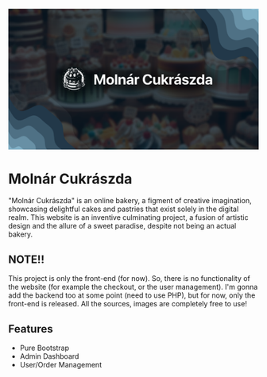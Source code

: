 ![brand](brand/brand.png)
# Molnár Cukrászda

"Molnár Cukrászda" is an online bakery, a figment of creative imagination, showcasing delightful cakes and pastries that exist solely in the digital realm. This website is an inventive culminating project, a fusion of artistic design and the allure of a sweet paradise, despite not being an actual bakery.


## NOTE!!

This project is only the front-end (for now). So, there is no functionality of the website (for example the checkout, or the user management). I'm gonna add the backend too at some point (need to use PHP), but for now, only the front-end is released. All the sources, images are completely free to use!


## Features

- Pure Bootstrap
- Admin Dashboard
- User/Order Management